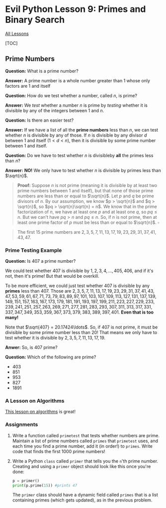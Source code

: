 # Evil Python Lesson 9: Primes and Binary Search

[All Lessons](https://zsiegel92.github.io/evilpython/)

[TOC]

## Prime Numbers

**Question:** What is a prime number?

**Answer:** A prime number is a whole number greater than 1 whose only factors are 1 and itself

**Question:** How do we test whether a number, called $n$, is prime?

**Answer:** We *test* whether a number $n$ is prime by *testing* whether it is divisible by any of the integers between $1$ and $n$.

**Question:** Is there an easier test?

**Answer:** If we have a list of all the **prime numbers** less than $n$, we can test whether $n$ is divisible by any of those. If $n$ is divisible by any divisor $d$ between $1$ and itself ($1 < d < n$), then it is divisible by some prime number between $1$ and itself.

**Question:** Do we have to test whether $n$ is divisibleby **all** the primes less than $n$?

**Answer:** **NO!** We only have to test whether $n$ is divisible by primes less than $\sqrt{n}$.

> **Proof:** Suppose $n$ is not prime (meaning it is divisible by at least two prime numbers between $1$ and itself), but that none of those prime numbers are less than or equal to $\sqrt{n}$. Let $p$ and $q$ be prime divisors of $n$. By our assumption, we know $p > \sqrt{n}$ and $q > \sqrt{n}$, so $pq > \sqrt{n}\sqrt{n} = n$. We know that in the prime factorization of $n$, we have at least one $p$ and at least one $q$, so $pq \le n$. But we can't have $pq > n$ and $pq \le n$. So, if $n$ is not prime, then at least one prime factor of $p$ must be less than or equal to $\sqrt{n}$. $\square$

> The first $15$ prime numbers are $2, 3, 5, 7, 11, 13, 17, 19, 23, 29, 31, 37, 41, 43, 47$.

### Prime Testing Example

**Question:** Is $407$ a prime number?

We could test whether $407$ is divisible by $1, 2, 3, 4, \ldots, 405, 406$, and if it's not, then it's prime! But that would be overkill.

To be more efficient, we could just test whether $407$ is divisible by any **primes** less than $407$. Those are $2, 3, 5, 7, 11, 13, 17, 19, 23, 29, 31, 37, 41, 43, 47, 53, 59, 61, 67, 71, 73, 79, 83, 89, 97, 101, 103, 107, 109, 113, 127, 131, 137, 139, 149, 151, 157, 163, 167, 173, 179, 181, 191, 193, 197, 199, 211, 223, 227, 229, 233, 239, 241, 251, 257, 263, 269, 271, 277, 281, 283, 293, 307, 311, 313, 317, 331, 337, 347, 349, 353, 359, 367, 373, 379, 383, 389, 397, 401$. **Even that is too many!**

Note that $\sqrt{407} = 20.17424\ldots$. So, if $407$ is not prime, it must be divisible by some prime number less than $20$! That means we only have to test whether it is divisible by $2, 3, 5, 7, 11, 13, 17, 19$.

**Anwer:** So, is $407$ prime?

**Question:** Which of the following are prime?

* 403
* 851
* 953
* 827
* 1891

### A Lesson on Algorithms

[This lesson on algorithms](https://medium.com/@e.rajasekar/how-you-can-teach-computer-science-algorithms-to-middle-school-students-873310874c92) is great!

### Assignments

1. Write a function called `primetest` that tests whether numbers are prime. Maintain a list of prime numbers called `primes` that `primetest` uses, and each time you find a prime number, add it (in order!) to `primes`. Write code that finds the first 1000 prime numbers!

2. Write a Python `class` called `primer` that tells you the `n`'th prime number. Creating and using a `primer` object should look like this once you're done:
	```python
	p = primer()
	print(p.prime(15)) #prints 47
	```
	The `primer` class should have a dynamic field called `primes` that is a list containing primes (which gets updated), as in the previous problem.

<script type="text/javascript" async
  src="https://cdnjs.cloudflare.com/ajax/libs/mathjax/2.7.5/MathJax.js?config=TeX-MML-AM_CHTML">
</script>
